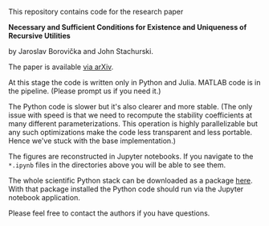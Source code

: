 
This repository contains code for the research paper

**Necessary and Sufficient Conditions for Existence and Uniqueness of Recursive Utilities**

by Jaroslav Borovička and John Stachurski.

The paper is available [via arXiv](https://arxiv.org/abs/1710.06526).

At this stage the code is written only in Python and Julia.  MATLAB code is in
the pipeline.  (Please prompt us if you need it.)

The Python code is slower but it's also clearer and more stable.  (The only
issue with speed is that we need to recompute the stability coefficients at
many different parameterizations.  This operation is highly
parallelizable but any such optimizations make the code less transparent and
less portable.  Hence we've stuck with the base implementation.)

The figures are reconstructed in Jupyter notebooks.  If you navigate to the
`*.ipynb` files in the directories above you will be able to see them.

The whole scientific Python stack can be downloaded as a package
[here](https://www.anaconda.com/download/).  With that package installed the
Python code should run via the Jupyter notebook application.

Please feel free to contact the authors if you have questions.
